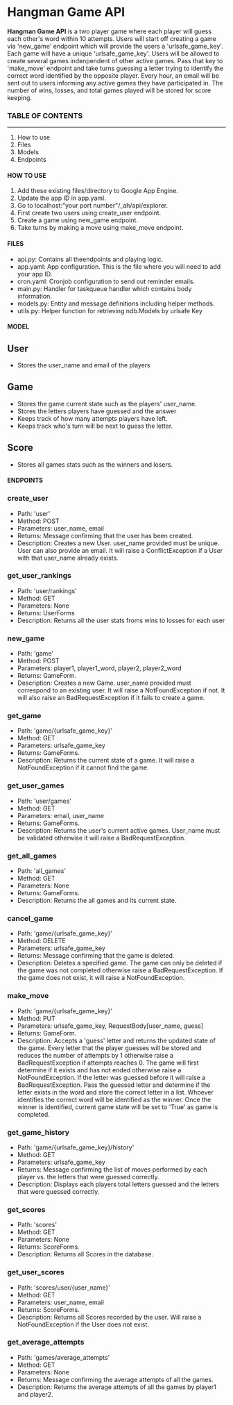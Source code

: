 Hangman Game API
===================

**Hangman Game API** is a two player game where each player will guess each other's word within 10 attempts. Users will start off creating a game via 'new_game' endpoint which will provide the users a 'urlsafe_game_key'. Each game will have a unique 'urlsafe_game_key'. Users will be allowed to create several games indenpendent of other active games. Pass that key to 'make_move' endpoint and take turns guessing a letter trying to identify the correct word identified by the opposite player. Every hour, an email will be sent out to users informing any active games they have participated in. The number of wins, losses, and total games played will be stored for score keeping.

### TABLE OF CONTENTS
-------------

1. How to use
2. Files
3. Models
4. Endpoints

#### HOW TO USE

1. Add these existing files/directory to Google App Engine.
2. Update the app ID in app.yaml.
2. Go to localhost:"your port number"/_ah/api/explorer.
3. First create two users using create_user endpoint.
4. Create a game using new_game endpoint.
5. Take turns by making a move using make_move endpoint.

#### FILES

- api.py: Contains all theendpoints and playing logic.
- app.yaml: App configuration. This is the file where you will need to add your app ID.
- cron.yaml: Cronjob configuration to send out reminder emails.
- main.py: Handler for taskqueue handler which contains body information.
- models.py: Entity and message definitions including helper methods.
- utils.py: Helper function for retrieving ndb.Models by urlsafe Key

#### MODEL

## User
 - Stores the user_name and email of the players

## Game
 - Stores the game current state such as the players' user_name.
 - Stores the letters players have guessed and the answer
 - Keeps track of how many attempts players have left.
 - Keeps track who's turn will be next to guess the letter.

## Score
 - Stores all games stats such as the winners and losers.

#### ENDPOINTS

### create_user
 - Path: 'user'
 - Method: POST
 - Parameters: user_name, email
 - Returns: Message confirming that the user has been created.
 - Description: Creates a new User. user_name provided must be unique.
User can also provide an email. It will raise a ConflictException 
if a User with that user_name already exists.

### get_user_rankings
 - Path: 'user/rankings'
 - Method: GET
 - Parameters: None
 - Returns: UserForms
 - Description: Returns all the user stats froms wins to losses for each user

### new_game
 - Path: 'game'
 - Method: POST
 - Parameters: player1, player1_word, player2, player2_word
 - Returns: GameForm.
 - Description: Creates a new Game. user_name provided must correspond to an
existing user. It will raise a NotFoundException if not. It will also raise an
BadRequestException if it fails to create a game.

### get_game
 - Path: 'game/{urlsafe_game_key}'
 - Method: GET
 - Parameters: urlsafe_game_key
 - Returns: GameForms.
 - Description: Returns the current state of a game. It will raise a NotFoundException
 if it cannot find the game.

### get_user_games
 - Path: 'user/games'
 - Method: GET
 - Parameters: email, user_name
 - Returns: GameForms.
 - Description: Returns the user's current active games. User_name must be validated
 otherwise it will raise a BadRequestException.

### get_all_games
 - Path: 'all_games'
 - Method: GET
 - Parameters: None
 - Returns: GameForms.
 - Description: Returns the all games and its current state.

### cancel_game
 - Path: 'game/{urlsafe_game_key}'
 - Method: DELETE
 - Parameters: urlsafe_game_key
 - Returns: Message confirming that the game is deleted.
 - Description: Deletes a specified game. The game can only be deleted if the game 
 was not completed otherwise raise a BadRequestException. If the game does not exist, it will raise
 a NotFoundException.

### make_move
 - Path: 'game/{urlsafe_game_key}'
 - Method: PUT
 - Parameters: urlsafe_game_key, RequestBody[user_name, guess]
 - Returns: GameForm.
 - Description: Accepts a 'guess' letter and returns the updated state of the game. Every letter
 that the player guesses will be stored and reduces the number of attempts by 1 otherwise raise a
 BadRequestException if attempts reaches 0. The game will first determine if it exists and has not 
 ended otherwise raise a NotFoundException. If the letter was guessed before it will raise a 
 BadRequestException. Pass the guessed letter and determine if the letter exists in the word and store
 the correct letter in a list. Whoever identifies the correct word will be identified as the winner. Once 
 the winner is identified, current game state will be set to 'True' as game is completed.

### get_game_history
 - Path: 'game/{urlsafe_game_key}/history'
 - Method: GET
 - Parameters: urlsafe_game_key
 - Returns: Message confirming the list of moves performed by each player vs. the letters that were guessed correctly.
 - Description: Displays each players total letters guessed and the letters that were guessed correctly.

### get_scores
- Path: 'scores'
- Method: GET
- Parameters: None
- Returns: ScoreForms.
- Description: Returns all Scores in the database.

### get_user_scores
- Path: 'scores/user/{user_name}'
- Method: GET
- Parameters: user_name, email
- Returns: ScoreForms.
- Description: Returns all Scores recorded by the user.
Will raise a NotFoundException if the User does not exist.

### get_average_attempts
- Path: 'games/average_attempts'
- Method: GET
- Parameters: None
- Returns: Message confirming the average attempts of all the games.
- Description: Returns the average attempts of all the games by player1 and player2.